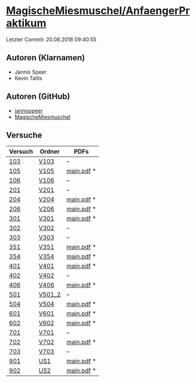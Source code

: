# [MagischeMiesmuschel/AnfaengerPraktikum](https://github.com/MagischeMiesmuschel/AnfaengerPraktikum)

Letzter Commit: 20.08.2018 09:40:55

## Autoren (Klarnamen)
- Jannis Speer
- Kevin Talits

## Autoren (GitHub)
- [jannisspeer](https://github.com/jannisspeer)
- [MagischeMiesmuschel](https://github.com/MagischeMiesmuschel)

## Versuche

|        Versuch         |                                        Ordner                                        |                                                                                    PDFs                                                                                     |
|------------------------|--------------------------------------------------------------------------------------|-----------------------------------------------------------------------------------------------------------------------------------------------------------------------------|
|[103](../../versuch/103)|[V103](https://github.com/MagischeMiesmuschel/AnfaengerPraktikum/tree/master/V103)    |–                                                                                                                                                                            |
|[105](../../versuch/105)|[V105](https://github.com/MagischeMiesmuschel/AnfaengerPraktikum/tree/master/V105)    |[main.pdf](https://docs.google.com/viewer?url=https://raw.githubusercontent.com/NicoWeio/awesome-ap-pdfs/main/MagischeMiesmuschel%E2%88%95AnfaengerPraktikum/105/main.pdf) \*|
|[106](../../versuch/106)|[V106](https://github.com/MagischeMiesmuschel/AnfaengerPraktikum/tree/master/V106)    |–                                                                                                                                                                            |
|[201](../../versuch/201)|[V201](https://github.com/MagischeMiesmuschel/AnfaengerPraktikum/tree/master/V201)    |–                                                                                                                                                                            |
|[204](../../versuch/204)|[V204](https://github.com/MagischeMiesmuschel/AnfaengerPraktikum/tree/master/V204)    |[main.pdf](https://docs.google.com/viewer?url=https://raw.githubusercontent.com/NicoWeio/awesome-ap-pdfs/main/MagischeMiesmuschel%E2%88%95AnfaengerPraktikum/204/main.pdf) \*|
|[206](../../versuch/206)|[V206](https://github.com/MagischeMiesmuschel/AnfaengerPraktikum/tree/master/V206)    |[main.pdf](https://docs.google.com/viewer?url=https://raw.githubusercontent.com/NicoWeio/awesome-ap-pdfs/main/MagischeMiesmuschel%E2%88%95AnfaengerPraktikum/206/main.pdf) \*|
|[301](../../versuch/301)|[V301](https://github.com/MagischeMiesmuschel/AnfaengerPraktikum/tree/master/V301)    |[main.pdf](https://docs.google.com/viewer?url=https://raw.githubusercontent.com/NicoWeio/awesome-ap-pdfs/main/MagischeMiesmuschel%E2%88%95AnfaengerPraktikum/301/main.pdf) \*|
|[302](../../versuch/302)|[V302](https://github.com/MagischeMiesmuschel/AnfaengerPraktikum/tree/master/V302)    |–                                                                                                                                                                            |
|[303](../../versuch/303)|[V303](https://github.com/MagischeMiesmuschel/AnfaengerPraktikum/tree/master/V303)    |–                                                                                                                                                                            |
|[351](../../versuch/351)|[V351](https://github.com/MagischeMiesmuschel/AnfaengerPraktikum/tree/master/V351)    |[main.pdf](https://docs.google.com/viewer?url=https://raw.githubusercontent.com/NicoWeio/awesome-ap-pdfs/main/MagischeMiesmuschel%E2%88%95AnfaengerPraktikum/351/main.pdf) \*|
|[354](../../versuch/354)|[V354](https://github.com/MagischeMiesmuschel/AnfaengerPraktikum/tree/master/V354)    |[main.pdf](https://docs.google.com/viewer?url=https://raw.githubusercontent.com/NicoWeio/awesome-ap-pdfs/main/MagischeMiesmuschel%E2%88%95AnfaengerPraktikum/354/main.pdf) \*|
|[401](../../versuch/401)|[V401](https://github.com/MagischeMiesmuschel/AnfaengerPraktikum/tree/master/V401)    |[main.pdf](https://docs.google.com/viewer?url=https://raw.githubusercontent.com/NicoWeio/awesome-ap-pdfs/main/MagischeMiesmuschel%E2%88%95AnfaengerPraktikum/401/main.pdf) \*|
|[402](../../versuch/402)|[V402](https://github.com/MagischeMiesmuschel/AnfaengerPraktikum/tree/master/V402)    |–                                                                                                                                                                            |
|[406](../../versuch/406)|[V406](https://github.com/MagischeMiesmuschel/AnfaengerPraktikum/tree/master/V406)    |[main.pdf](https://docs.google.com/viewer?url=https://raw.githubusercontent.com/NicoWeio/awesome-ap-pdfs/main/MagischeMiesmuschel%E2%88%95AnfaengerPraktikum/406/main.pdf) \*|
|[501](../../versuch/501)|[V501_2](https://github.com/MagischeMiesmuschel/AnfaengerPraktikum/tree/master/V501_2)|–                                                                                                                                                                            |
|[504](../../versuch/504)|[V504](https://github.com/MagischeMiesmuschel/AnfaengerPraktikum/tree/master/V504)    |[main.pdf](https://docs.google.com/viewer?url=https://raw.githubusercontent.com/NicoWeio/awesome-ap-pdfs/main/MagischeMiesmuschel%E2%88%95AnfaengerPraktikum/504/main.pdf) \*|
|[601](../../versuch/601)|[V601](https://github.com/MagischeMiesmuschel/AnfaengerPraktikum/tree/master/V601)    |[main.pdf](https://docs.google.com/viewer?url=https://raw.githubusercontent.com/NicoWeio/awesome-ap-pdfs/main/MagischeMiesmuschel%E2%88%95AnfaengerPraktikum/601/main.pdf) \*|
|[602](../../versuch/602)|[V602](https://github.com/MagischeMiesmuschel/AnfaengerPraktikum/tree/master/V602)    |[main.pdf](https://docs.google.com/viewer?url=https://raw.githubusercontent.com/NicoWeio/awesome-ap-pdfs/main/MagischeMiesmuschel%E2%88%95AnfaengerPraktikum/602/main.pdf) \*|
|[701](../../versuch/701)|[V701](https://github.com/MagischeMiesmuschel/AnfaengerPraktikum/tree/master/V701)    |–                                                                                                                                                                            |
|[702](../../versuch/702)|[V702](https://github.com/MagischeMiesmuschel/AnfaengerPraktikum/tree/master/V702)    |[main.pdf](https://docs.google.com/viewer?url=https://raw.githubusercontent.com/NicoWeio/awesome-ap-pdfs/main/MagischeMiesmuschel%E2%88%95AnfaengerPraktikum/702/main.pdf) \*|
|[703](../../versuch/703)|[V703](https://github.com/MagischeMiesmuschel/AnfaengerPraktikum/tree/master/V703)    |–                                                                                                                                                                            |
|[901](../../versuch/901)|[US1](https://github.com/MagischeMiesmuschel/AnfaengerPraktikum/tree/master/US1)      |[main.pdf](https://docs.google.com/viewer?url=https://raw.githubusercontent.com/NicoWeio/awesome-ap-pdfs/main/MagischeMiesmuschel%E2%88%95AnfaengerPraktikum/901/main.pdf) \*|
|[902](../../versuch/902)|[US2](https://github.com/MagischeMiesmuschel/AnfaengerPraktikum/tree/master/US2)      |[main.pdf](https://docs.google.com/viewer?url=https://raw.githubusercontent.com/NicoWeio/awesome-ap-pdfs/main/MagischeMiesmuschel%E2%88%95AnfaengerPraktikum/902/main.pdf) \*|
